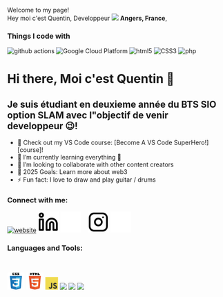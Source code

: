 <p>Welcome to my page! </br> Hey moi c'est Quentin, Developpeur <img src="https://cdn-icons-png.flaticon.com/512/197/197560.png" width="13"/> <b>Angers, France</b>, 
<h3>Things I code with</h3>
<p>

 
  <img alt="github actions" src="https://img.shields.io/badge/-Github_Actions-2088FF?style=flat-square&logo=github-actions&logoColor=white" />
  <img alt="Google Cloud Platform" src="https://img.shields.io/badge/-Google_Cloud_Platform-1a73e8?style=flat-square&logo=google-cloud&logoColor=white" />
  <img alt="html5" src="https://img.shields.io/badge/-HTML5-E34F26?style=flat-square&logo=html5&logoColor=white" />
  <img alt="CSS3" src="https://img.shields.io/badge/css-essai?style=flat-square&logo=CSS3&logoColor=black&logoSize=violet&labelColor=%230082F0&color=%230082F0"/> 
  <img alt="php" src="https://img.shields.io/badge/PHP-essai?style=flat-square&logo=php&logoColor=black&logoSize=violet&labelColor=%23777BB4&color=%23777BB4"/>  
  




# Hi there, Moi c'est Quentin  👋 


## Je suis étudiant en deuxieme année du BTS SIO option SLAM  avec l"objectif de venir developpeur 😉!

- 🔭 Check out my VS Code course: [Become A VS Code SuperHero!][course]!
- 🌱 I’m currently learning everything 🤣
- 👯 I’m looking to collaborate with other content creators
- 🥅 2025 Goals: Learn more about web3
- ⚡ Fun fact: I love to draw and play guitar / drums

### Connect with me:


[![website](./img/twitter-light.svg)](https://twitter.com/codestackr#gh-light-mode-only)
[![website](./img/linkedin-light.svg)](https://www.linkedin.com/in/quentin-etourmy-5325571b4/)
[![website](./img/linkedin-dark.svg)](https://www.linkedin.com/in/quentin-etourmy-5325571b4/)
&nbsp;&nbsp;
[![website](./img/instagram-light.svg)](https://instagram.com/codeSTACKr#gh-light-mode-only)
[![website](./img/instagram-dark.svg)](https://instagram.com/codeSTACKr#gh-dark-mode-only)

### Languages and Tools:

<br />
<p align="left"> <img src="https://raw.githubusercontent.com/devicons/devicon/master/icons/css3/css3-original-wordmark.svg" alt="css3" width="40" height="40"/>  <img src="https://raw.githubusercontent.com/devicons/devicon/master/icons/html5/html5-original-wordmark.svg" alt="html5" width="40" height="40"/> <img src="https://raw.githubusercontent.com/devicons/devicon/master/icons/javascript/javascript-original.svg" alt="javascript" width="30" height="30"/> <img src = 'https://github.com/MarikIshtar007/MarikIshtar007/blob/master/images/bootstrap.svg' width='33'/>  <img src = 'https://github.com/MarikIshtar007/MarikIshtar007/blob/master/images/php.svg' width='40'/>
 <img src = 'https://github.com/MarikIshtar007/MarikIshtar007/blob/master/images/sql.svg' width='30'/> 
 







